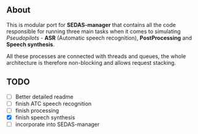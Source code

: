 ## About

This is modular port for **SEDAS-manager** that contains all the code responsible for running three main tasks when it comes to simulating *Pseudopilots* - **ASR** (Automatic speech recognition), **PostProcessing** and **Speech synthesis**.

All these processes are connected with threads and queues, the whole architecture is therefore non-blocking and allows request stacking.

## TODO

- [ ] Better detailed readme
- [ ] finish ATC speech recognition
- [ ] finish processing
- [x] finish speech synthesis
- [ ] incorporate into SEDAS-manager